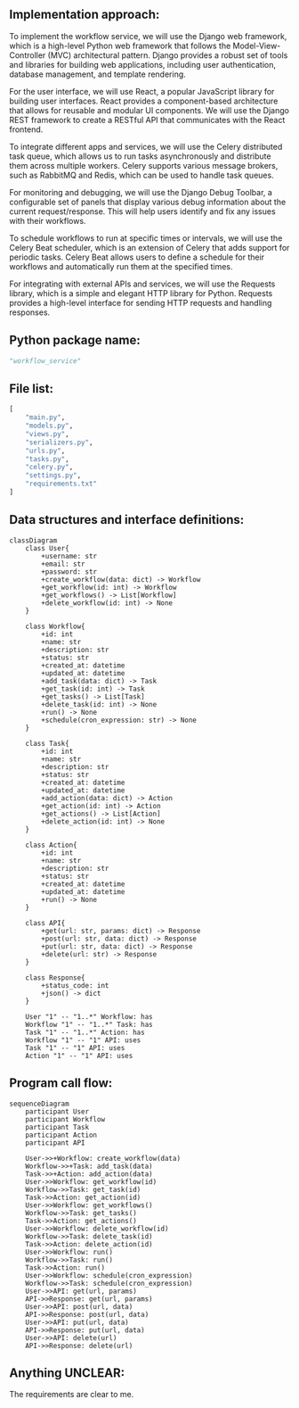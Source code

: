 ## Implementation approach:
To implement the workflow service, we will use the Django web framework, which is a high-level Python web framework that follows the Model-View-Controller (MVC) architectural pattern. Django provides a robust set of tools and libraries for building web applications, including user authentication, database management, and template rendering.

For the user interface, we will use React, a popular JavaScript library for building user interfaces. React provides a component-based architecture that allows for reusable and modular UI components. We will use the Django REST framework to create a RESTful API that communicates with the React frontend.

To integrate different apps and services, we will use the Celery distributed task queue, which allows us to run tasks asynchronously and distribute them across multiple workers. Celery supports various message brokers, such as RabbitMQ and Redis, which can be used to handle task queues.

For monitoring and debugging, we will use the Django Debug Toolbar, a configurable set of panels that display various debug information about the current request/response. This will help users identify and fix any issues with their workflows.

To schedule workflows to run at specific times or intervals, we will use the Celery Beat scheduler, which is an extension of Celery that adds support for periodic tasks. Celery Beat allows users to define a schedule for their workflows and automatically run them at the specified times.

For integrating with external APIs and services, we will use the Requests library, which is a simple and elegant HTTP library for Python. Requests provides a high-level interface for sending HTTP requests and handling responses.

## Python package name:
```python
"workflow_service"
```

## File list:
```python
[
    "main.py",
    "models.py",
    "views.py",
    "serializers.py",
    "urls.py",
    "tasks.py",
    "celery.py",
    "settings.py",
    "requirements.txt"
]
```

## Data structures and interface definitions:
```mermaid
classDiagram
    class User{
        +username: str
        +email: str
        +password: str
        +create_workflow(data: dict) -> Workflow
        +get_workflow(id: int) -> Workflow
        +get_workflows() -> List[Workflow]
        +delete_workflow(id: int) -> None
    }

    class Workflow{
        +id: int
        +name: str
        +description: str
        +status: str
        +created_at: datetime
        +updated_at: datetime
        +add_task(data: dict) -> Task
        +get_task(id: int) -> Task
        +get_tasks() -> List[Task]
        +delete_task(id: int) -> None
        +run() -> None
        +schedule(cron_expression: str) -> None
    }

    class Task{
        +id: int
        +name: str
        +description: str
        +status: str
        +created_at: datetime
        +updated_at: datetime
        +add_action(data: dict) -> Action
        +get_action(id: int) -> Action
        +get_actions() -> List[Action]
        +delete_action(id: int) -> None
    }

    class Action{
        +id: int
        +name: str
        +description: str
        +status: str
        +created_at: datetime
        +updated_at: datetime
        +run() -> None
    }

    class API{
        +get(url: str, params: dict) -> Response
        +post(url: str, data: dict) -> Response
        +put(url: str, data: dict) -> Response
        +delete(url: str) -> Response
    }

    class Response{
        +status_code: int
        +json() -> dict
    }

    User "1" -- "1..*" Workflow: has
    Workflow "1" -- "1..*" Task: has
    Task "1" -- "1..*" Action: has
    Workflow "1" -- "1" API: uses
    Task "1" -- "1" API: uses
    Action "1" -- "1" API: uses
```

## Program call flow:
```mermaid
sequenceDiagram
    participant User
    participant Workflow
    participant Task
    participant Action
    participant API

    User->>+Workflow: create_workflow(data)
    Workflow->>+Task: add_task(data)
    Task->>+Action: add_action(data)
    User->>Workflow: get_workflow(id)
    Workflow->>Task: get_task(id)
    Task->>Action: get_action(id)
    User->>Workflow: get_workflows()
    Workflow->>Task: get_tasks()
    Task->>Action: get_actions()
    User->>Workflow: delete_workflow(id)
    Workflow->>Task: delete_task(id)
    Task->>Action: delete_action(id)
    User->>Workflow: run()
    Workflow->>Task: run()
    Task->>Action: run()
    User->>Workflow: schedule(cron_expression)
    Workflow->>Task: schedule(cron_expression)
    User->>API: get(url, params)
    API->>Response: get(url, params)
    User->>API: post(url, data)
    API->>Response: post(url, data)
    User->>API: put(url, data)
    API->>Response: put(url, data)
    User->>API: delete(url)
    API->>Response: delete(url)
```

## Anything UNCLEAR:
The requirements are clear to me.